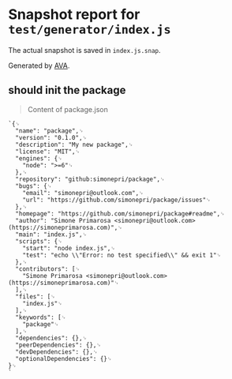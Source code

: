 # Snapshot report for `test/generator/index.js`

The actual snapshot is saved in `index.js.snap`.

Generated by [AVA](https://ava.li).

## should init the package

> Content of package.json

    `{␊
      "name": "package",␊
      "version": "0.1.0",␊
      "description": "My new package",␊
      "license": "MIT",␊
      "engines": {␊
        "node": ">=6"␊
      },␊
      "repository": "github:simonepri/package",␊
      "bugs": {␊
        "email": "simonepri@outlook.com",␊
        "url": "https://github.com/simonepri/package/issues"␊
      },␊
      "homepage": "https://github.com/simonepri/package#readme",␊
      "author": "Simone Primarosa <simonepri@outlook.com> (https://simoneprimarosa.com)",␊
      "main": "index.js",␊
      "scripts": {␊
        "start": "node index.js",␊
        "test": "echo \\"Error: no test specified\\" && exit 1"␊
      },␊
      "contributors": [␊
        "Simone Primarosa <simonepri@outlook.com> (https://simoneprimarosa.com)"␊
      ],␊
      "files": [␊
        "index.js"␊
      ],␊
      "keywords": [␊
        "package"␊
      ],␊
      "dependencies": {},␊
      "peerDependencies": {},␊
      "devDependencies": {},␊
      "optionalDependencies": {}␊
    }␊
    `
